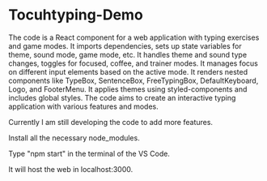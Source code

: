 # Tocuhtyping-Demo

The code is a React component for a web application with typing exercises and game modes. 
It imports dependencies, sets up state variables for theme, sound mode, game mode, etc. 
It handles theme and sound type changes, toggles for focused, coffee, and trainer modes.
It manages focus on different input elements based on the active mode. It renders nested components like TypeBox, SentenceBox, FreeTypingBox, DefaultKeyboard, Logo, and FooterMenu. 
It applies themes using styled-components and includes global styles. The code aims to create an interactive typing application with various features and modes.

Currently I am still developing the code to add more features.

Install all the necessary node_modules.

Type "npm start" in the terminal of the VS Code.

It will host the web in localhost:3000.
